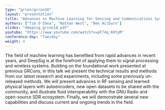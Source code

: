 ```yaml
---
type: "grcon/grcon18"
layout: "presentation"
title: "Advances in Machine Learning for Sensing and Communications Systems"
authors: ["Tim O'Shea", "Nathan West", "Ben Hilburn"]
slides: "deepsig_grcon18.pdf"
youtube: "https://www.youtube.com/watch?v=pF74q_KHYyM"
conference-day: "Tuesday"
weight: 4
---
```

The field of machine learning has benefited from rapid advances in recent years, and DeepSig is at the forefront of applying them to signal processing and wireless systems. Building on the foundational work presented at previous GRCons, in this talk we present the technical results and methods from our latest research and experiments, including some previously un-released methods. We will present advances in RF sensing and learned physical layers with autoencoders, new open datasets to be shared with the community, and illustrate fluid interoperability with the GNU Radio and open-source SDR ecosystem. Finally, we will demonstrate several new capabilities and discuss current and ongoing trends in the field.
